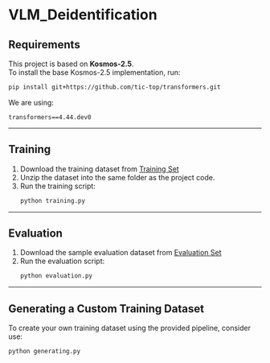 # VLM_Deidentification

## Requirements

This project is based on **Kosmos-2.5**.  
To install the base Kosmos-2.5 implementation, run:

```bash
pip install git+https://github.com/tic-top/transformers.git
```

We are using:

```
transformers==4.44.dev0
```

---

## Training

1. Download the training dataset from [Training Set](https://drive.google.com/file/d/1DQ23FMsgyXZGHraZwuIJUYInl_lmkrTV/view?usp=sharing)
2. Unzip the dataset into the same folder as the project code.
3. Run the training script:
   ```bash
   python training.py
   ```

---

## Evaluation

1. Download the sample evaluation dataset from [Evaluation Set](https://drive.google.com/file/d/12Z1V2pyFPpKoYXn77gvKLlhXAbTx-NlB/view?usp=sharing)
2. Run the evaluation script:
   ```bash
   python evaluation.py
   ```

---

## Generating a Custom Training Dataset

To create your own training dataset using the provided pipeline, consider use:

```bash
python generating.py
```